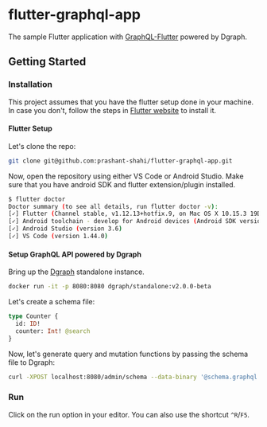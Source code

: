 # flutter-graphql-app

The sample Flutter application with [GraphQL-Flutter](https://github.com/zino-app/graphql-flutter) powered by Dgraph.

## Getting Started

### Installation

This project assumes that you have the flutter setup done in your machine.
In case you don't, follow the steps in [Flutter website](https://flutter.dev/docs/get-started/install) to install it.

#### Flutter Setup

Let's clone the repo:

```sh
git clone git@github.com:prashant-shahi/flutter-graphql-app.git
```

Now, open the repository using either VS Code or Android Studio.
Make sure that you have android SDK and flutter extension/plugin installed.

```sh
$ flutter doctor
Doctor summary (to see all details, run flutter doctor -v):
[✓] Flutter (Channel stable, v1.12.13+hotfix.9, on Mac OS X 10.15.3 19D76, locale en-IN)
[✓] Android toolchain - develop for Android devices (Android SDK version 29.0.3)
[✓] Android Studio (version 3.6)
[✓] VS Code (version 1.44.0)
```

#### Setup GraphQL API powered by Dgraph

Bring up the [Dgraph](https://dgraph.io) standalone instance.

```sh
docker run -it -p 8080:8080 dgraph/standalone:v2.0.0-beta
```

Let's create a schema file:

```graphql
type Counter {
  id: ID!
  counter: Int! @search
}
```

Now, let's generate query and mutation functions by passing the schema file to Dgraph:

```sh
curl -XPOST localhost:8080/admin/schema --data-binary '@schema.graphql'
```

### Run

Click on the run option in your editor. You can also use the shortcut `^R`/`F5`.

